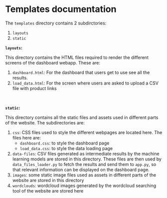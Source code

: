 # Templates documentation

The `templates` directory contains 2 subdirctories:
1. `layouts`
2. `static`

**`layouts`:**

This directory contains the HTML files required to render the different screens of the dashboard webapp. These are:
1. `dashboard.html`: For the dashboard that users get to use see all the results. 
2. `load_data.html`: For the screen where users are asked to upload a CSV file with product links

<br>

**`static`:**

This directory contains all the static files and assets used in different parts of the website. The subdirectories are:
1. `css`: CSS files used to style the different webpages are located here. The files here are:
    - `dashboard.css`: to style the dashboard page
    - `load_data.css`: to style the data loading page
2. `data-files`: CSV files generated as intermediate results by the machine learning models are stored in this directory. These files are then used by `data_files_loader.py` to fetch the results and send them to `app.py`, so that relevant information can be displayed on the dashboard page.
3. `images`: some static image files used as assets in different parts of the website are stored in this directory
4. `wordclouds`: wordcloud images generated by the wordcloud searching tool of the website are stored here
